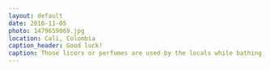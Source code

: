 ```yaml
---
layout: default
date: 2016-11-05
photo: 1479659069.jpg
location: Cali, Colombia
caption_header: Good luck!
caption: Those licors or perfumes are used by the locals while bathing. Each of them has a different purpose: find love, get a good job, be more attractive, fight desespair, be better in bed, etc.
---
```

